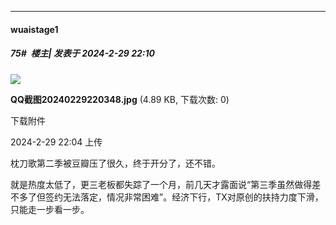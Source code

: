 ﻿
*****

####  wuaistage1  
##### 75#         楼主| 发表于 2024-2-29 22:10

<img src="https://img.saraba1st.com/forum/202402/29/220456kr0ppsc7e7zmrr7n.jpg" referrerpolicy="no-referrer">

<strong>QQ截图20240229220348.jpg</strong> (4.89 KB, 下载次数: 0)

下载附件

2024-2-29 22:04 上传

枕刀歌第二季被豆瓣压了很久，终于开分了，还不错。

就是热度太低了，更三老板都失踪了一个月，前几天才露面说“第三季虽然做得差不多了但签约无法落定，情况非常困难”。经济下行，TX对原创的扶持力度下滑，只能走一步看一步。

